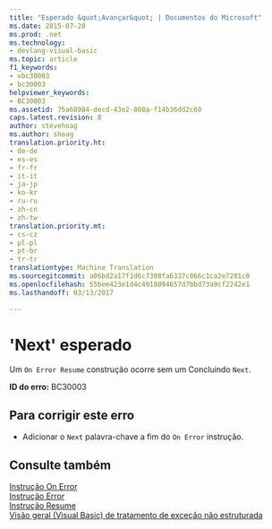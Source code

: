 ```yaml
---
title: "Esperado &quot;Avançar&quot; | Documentos do Microsoft"
ms.date: 2015-07-20
ms.prod: .net
ms.technology:
- devlang-visual-basic
ms.topic: article
f1_keywords:
- vbc30003
- bc30003
helpviewer_keywords:
- BC30003
ms.assetid: 75a68984-decd-43e2-808a-f14b36dd2c60
caps.latest.revision: 8
author: stevehoag
ms.author: shoag
translation.priority.ht:
- de-de
- es-es
- fr-fr
- it-it
- ja-jp
- ko-kr
- ru-ru
- zh-cn
- zh-tw
translation.priority.mt:
- cs-cz
- pl-pl
- pt-br
- tr-tr
translationtype: Machine Translation
ms.sourcegitcommit: a06bd2a17f1d6c7308fa6337c866c1ca2e7281c0
ms.openlocfilehash: 55bee423e1d4c4918094657d7bbd73a9cf2242e1
ms.lasthandoff: 03/13/2017

---
```

# <a name="39next39-expected"></a>'Next' esperado
Um `On Error Resume` construção ocorre sem um Concluindo `Next`.  
  
 **ID do erro:** BC30003  
  
## <a name="to-correct-this-error"></a>Para corrigir este erro  
  
-   Adicionar o `Next` palavra-chave a fim do `On Error` instrução.  
  
## <a name="see-also"></a>Consulte também  
 [Instrução On Error](../../visual-basic/language-reference/statements/on-error-statement.md)   
 [Instrução Error](../../visual-basic/language-reference/statements/error-statement.md)   
 [Instrução Resume](../../visual-basic/language-reference/statements/resume-statement.md)   
 [Visão geral (Visual Basic) de tratamento de exceção não estruturada](http://msdn.microsoft.com/en-us/d2d84b66-ff3a-4878-a578-484c0c6d5c3d)
